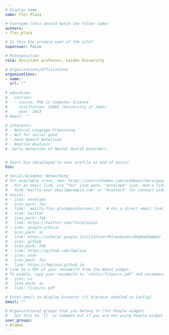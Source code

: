 ```yaml
---
# Display name
name: Flor Plaza 

# Username (this should match the folder name)
authors:
- flor_plaza

# Is this the primary user of the site?
superuser: false

# Role/position
role: Assistant professor, Leiden University

# Organizations/Affiliations
organizations:
- name:
  url: ""
  
# education:
#   courses:
#   - course: PhD in Computer Science
#     institution: SINAI (University of Jaén) 
#     year: 2023
# email: ""
    
# interests:
# - Natural Language Processing
# - NLP for social good
# - Hate Speech Detection
# - Emotion Analysis
#- Early Detection of Mental Health Disorders


# Short bio (displayed in user profile at end of posts)
bio:

# Social/Academic Networking
# For available icons, see: https://sourcethemes.com/academic/docs/page-builder/#icons
#   For an email link, use "fas" icon pack, "envelope" icon, and a link in the
#   form "mailto:your-email@example.com" or "#contact" for contact widget.
# social:
# - icon: envelope
#   icon_pack: fas
#   link: 'mailto:flor.plaza@unibocconi.it'  # For a direct email link, use "mailto:debora.nozza@unibocconi.it".
# - icon: twitter
#   icon_pack: fab
#   link: https://twitter.com/florplaza22
# - icon: google-scholar
#   icon_pack: ai
#   link: https://scholar.google.it/citations?hl=en&user=4GqDwGEAAAAJ
# - icon: github
#   icon_pack: fab
#   link: https://github.com/fmplaza
# - icon: user
#   icon_pack: fas
#   link: https://fmplaza.github.io
# Link to a PDF of your resume/CV from the About widget.
# To enable, copy your resume/CV to `static/files/cv.pdf` and uncomment the lines below.
# - icon: cv
#   icon_pack: ai
#   link: files/cv.pdf

# Enter email to display Gravatar (if Gravatar enabled in Config)
email: ""

# Organizational groups that you belong to (for People widget)
#   Set this to `[]` or comment out if you are not using People widget.
user_groups:
- Alumni
---
```

<!-- 
**Flor Miriam Plaza-del-Arco** is a Postdoctoral Research Fellow at [Bocconi University](https:\\www.bocconi.it/). Her research interests mainly focus on Natural Language Processing, specifically on the detection of hate speech and the analysis of emotions on Social Media. During her PhD, she worked on offensive language detection on social media in both English and Spanish, specifically she created different resources including corpora and lexicons, as well as developed computational systems that benefit from different linguistic phenomena to detect offensive language more accurately. 

She has co-organized the [EmoEvalEs](https://competitions.codalab.org/competitions/28682) and [MeOffendES](https://competitions.codalab.org/competitions/28679) shared tasks at IberLEF 2021 on offensive language detection and emotion detection. She has also co-organized the 36th and 37th editions of the [SEPLN Conference](http://www.sepln.org/en). -->
